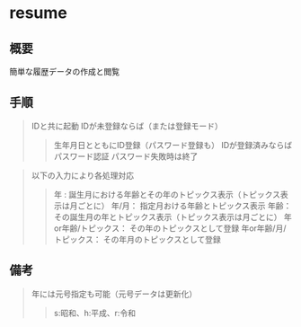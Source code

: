 # resume

## 概要
簡単な履歴データの作成と閲覧

## 手順
> IDと共に起動
> IDが未登録ならば（または登録モード）
>> 生年月日とともにID登録（パスワード登録も）
> IDが登録済みならばパスワード認証
>> パスワード失敗時は終了

> 以下の入力により各処理対応
>> 年 : 誕生月における年齢とその年のトピックス表示（トピックス表示は月ごとに）
>> 年/月： 指定月おける年齢とトピックス表示
>> 年齢： その誕生月の年とトピックス表示（トピックス表示は月ごとに）
>> 年or年齢/トピックス： その年のトピックスとして登録
>> 年or年齢/月/トピックス： その年月のトピックスとして登録

## 備考
> 年には元号指定も可能（元号データは更新化）
>> s:昭和、h:平成、r:令和
